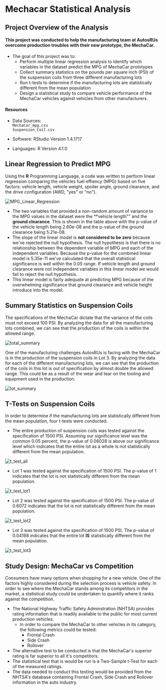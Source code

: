 # Mechacar Statistical Analysis

## Project Overview of the Analysis
#### This project was conducted to help the manufacturing team at AutosRUs overcome production troubles with their new prototype, the **MechaCar**.
* The goal of this project was to:
    * Perform multiple linear regression analysis to identify which variables in the dataset predict the MPG of MechaCar prototypes
    * Collect summary statistics on the pounds per square inch (PSI) of the suspension coils from three different manufacturing lots
    * Run t-tests to determine if the manufacturing lots are statistically different from the mean population
    * Design a statistical study to compare vehicle performance of the MechaCar vehicles against vehicles from other manufacturers.

#### Resources
- Data Sources:<br>
`MechaCar_mpg.csv`<br>`Suspension_Coil.csv`

- Software:  RStudio Version 1.4.1717
- Languages: R Version 4.1.0
  
## Linear Regression to Predict MPG
Using the **R** Programming Language, a code was written to perform linear regression comparing the vehicles fuel effiency (MPG) based on five factors:  vehicle length, vehicle weight, spoiler angle, ground clearance, and the drive configuration (AWD, "yes" or "no").

![MPG_Linear_Regression](https://user-images.githubusercontent.com/77071776/122681679-2da7e700-d1bb-11eb-81bb-b9899d18f288.PNG)
* The two variables that provided a non-random amount of variance to the MPG values in the dataset were the **vehicle length"" and the **ground clearance**.  This is shown in the table above with the p-value of the vehicle length being 2.60e-08 and the p-value of the ground clearance being 5.21e-08.
* The slope of the linear model is **not considered to be zero** because we've rejected the null hypothesis.  The null hypothesis is that there is no relationship between the dependent variable of MPG and each of the independent variables.  Because the p-value for the combined linear model is 5.35e-11 we've calculated that the overall statistical significance is well within the 0.05 range.  If vehicle length and ground clearance were not independent variables in this linear model we would fail to reject the null hypothesis.
* This linear model is fairly adequate at predicting MPG because of the overwhelming significance that ground clearance and vehicle height introduce into the model.
    
## Summary Statistics on Suspension Coils
The specifications of the MechaCar dictate that the variance of the coils must not exceed 100 PSI.  By analyzing the data for all the manufacturing lots combined, we can see that the production of the coils is within the allowed range.

![total_summary](https://user-images.githubusercontent.com/77071776/122684798-533dec00-d1cd-11eb-8297-4be81951e900.PNG)

One of the manufacturing challenges AutosRUs is facing with the MechaCar is in the production of the suspension coils in Lot 3.  By analyzing the data for each of the different manufacturing lots, we can see that the production of the coils in this lot is out of specification by almost double the allowed range.  This could be as a result of the wear and tear on the tooling and equipment used in the production.  

![lot_summary](https://user-images.githubusercontent.com/77071776/122684694-87fd7380-d1cc-11eb-8915-0ba70bf928d2.PNG)

## T-Tests on Suspension Coils
In order to determine if the manufacturing lots are statistically different from the mean population, four t-tests were conducted.

*  The entire production of suspension coils was tested against the specification of 1500 PSI.  Assuming our significance level was the common 0.05 percent, the p-value of 0.06028 is above our significance level which indicates that the entire lot as a whole is not statistically different from the mean population.
 
![t_test_all](https://user-images.githubusercontent.com/77071776/122685566-c34e7100-d1d1-11eb-92e4-5f1a92ec962f.PNG)

*  Lot 1 was tested against the specification of 1500 PSI.  The p-value of 1 indicates that the lot is not statistically different from the mean population.

![t_test_lot1](https://user-images.githubusercontent.com/77071776/122685717-cac24a00-d1d2-11eb-98eb-d74748e6c2ba.PNG)

*  Lot 2 was tested against the specification of 1500 PSI.  The p-value of 0.6072 indicates that the lot is not statistically different from the mean population.

![t_test_lot2](https://user-images.githubusercontent.com/77071776/122685746-eb8a9f80-d1d2-11eb-844f-9d7a0a360e84.PNG)

*  Lot 3 was tested against the specification of 1500 PSI.  The p-value of 0.04168 indicates that the entire lot **IS** statistically different from the mean population.

![t_test_lot3](https://user-images.githubusercontent.com/77071776/122685756-f9402500-d1d2-11eb-8af0-7e7ee94064ca.PNG)

## Study Design: MechaCar vs Competition
Consumers have many options when shopping for a new vehicle.  One of the factors highly considered during the selection process is vehicle safety.  In order to see where the MechaCar stands among its competitors in the market, a statistical study could be undertaken to quantify where it ranks against the competition.

* The National Highway Traffic Safety Adminstration (NHTSA) provides rating information that is readily available to the public for most current production vehicles.
  * In order to compare the MechaCar to other vehicles in its category, the following metrics could be tested:
    * Frontal Crash
    * Side Crash
    * Rollover
* The alternative test to be conducted is that the MechaCar's superior rating is far superior to all it's competitors.
* The statistical test that is would be run is a Two-Sample t-Test for each of the measured ratings.
* The data needed to conduct this testing would be provided from the NHTSA's database containing Frontal Crash, Side Crash and Rollover information in the auto industry.

